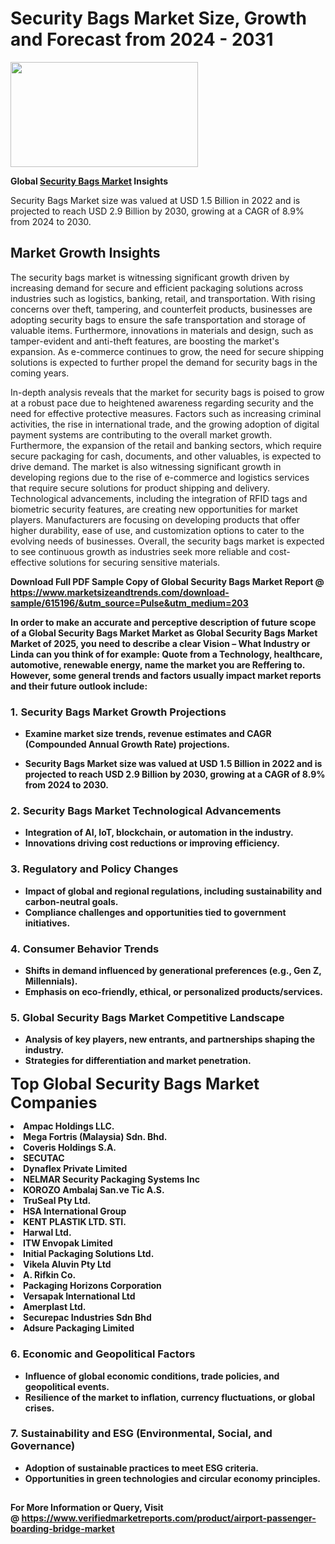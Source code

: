 <H1>Security Bags Market Size, Growth and Forecast from 2024 - 2031</H1><img class="aligncenter size-medium wp-image-584254" src="https://thirdeyenews.in/wp-content/uploads/2024/09/Global-Market-Research-300x168.jpeg" alt="" width="300" height="168" /><p><strong>Global&nbsp;<a href="https://www.marketsizeandtrends.com/download-sample/615196/&amp;utm_source=Pulse&amp;utm_medium=203">Security Bags Market</a> Insights</strong></p><p>Security Bags Market size was valued at USD 1.5 Billion in 2022 and is projected to reach USD 2.9 Billion by 2030, growing at a CAGR of 8.9% from 2024 to 2030.</p><p><h2>Market Growth Insights</h2> <p>The security bags market is witnessing significant growth driven by increasing demand for secure and efficient packaging solutions across industries such as logistics, banking, retail, and transportation. With rising concerns over theft, tampering, and counterfeit products, businesses are adopting security bags to ensure the safe transportation and storage of valuable items. Furthermore, innovations in materials and design, such as tamper-evident and anti-theft features, are boosting the market's expansion. As e-commerce continues to grow, the need for secure shipping solutions is expected to further propel the demand for security bags in the coming years.</p> <p><strong></strong></p> <p>In-depth analysis reveals that the market for security bags is poised to grow at a robust pace due to heightened awareness regarding security and the need for effective protective measures. Factors such as increasing criminal activities, the rise in international trade, and the growing adoption of digital payment systems are contributing to the overall market growth. Furthermore, the expansion of the retail and banking sectors, which require secure packaging for cash, documents, and other valuables, is expected to drive demand. The market is also witnessing significant growth in developing regions due to the rise of e-commerce and logistics services that require secure solutions for product shipping and delivery. Technological advancements, including the integration of RFID tags and biometric security features, are creating new opportunities for market players. Manufacturers are focusing on developing products that offer higher durability, ease of use, and customization options to cater to the evolving needs of businesses. Overall, the security bags market is expected to see continuous growth as industries seek more reliable and cost-effective solutions for securing sensitive materials.</p> <p><strong></p><p><span class=""><strong>Download Full PDF Sample Copy of Global Security Bags Market Report</strong> @ <a href="https://www.marketsizeandtrends.com/download-sample/615196/&amp;utm_source=Pulse&amp;utm_medium=203" target="_blank">https://www.marketsizeandtrends.com/download-sample/615196/&amp;utm_source=Pulse&amp;utm_medium=203</a></span></p><p>In order to make an accurate and perceptive description of future scope of a Global&nbsp;Security Bags Market Market as Global&nbsp;Security Bags Market Market of 2025, you need to describe a clear Vision &ndash; What Industry or Linda can you think of for example: Quote from a Technology, healthcare, automotive, renewable energy, name the market you are Reffering to. However, some general trends and factors usually impact market reports and their future outlook include:</p><h3>1.&nbsp;<strong>Security Bags Market Growth Projections</strong></h3><ul><li>Examine market size trends, revenue estimates and CAGR (Compounded Annual Growth Rate) projections.</li><li><p>Security Bags Market size was valued at USD 1.5 Billion in 2022 and is projected to reach USD 2.9 Billion by 2030, growing at a CAGR of 8.9% from 2024 to 2030.</p></li></ul><h3>2.&nbsp;<strong>Security Bags Market Technological Advancements</strong></h3><ul><li>Integration of AI, IoT, blockchain, or automation in the industry.</li><li>Innovations driving cost reductions or improving efficiency.</li></ul><h3>3.&nbsp;<strong>Regulatory and Policy Changes</strong></h3><ul><li>Impact of global and regional regulations, including sustainability and carbon-neutral goals.</li><li>Compliance challenges and opportunities tied to government initiatives.</li></ul><h3>4.&nbsp;<strong>Consumer Behavior Trends</strong></h3><ul><li>Shifts in demand influenced by generational preferences (e.g., Gen Z, Millennials).</li><li>Emphasis on eco-friendly, ethical, or personalized products/services.</li></ul><h3>5.&nbsp;<strong>Global Security Bags Market Competitive Landscape</strong></h3><ul><li>Analysis of key players, new entrants, and partnerships shaping the industry.</li><li>Strategies for differentiation and market penetration.</li></ul><p data-pm-slice="1 1 []"><span style="color: inherit; font-family: inherit; font-size: 25px;">Top Global Security Bags Market Companies</span></p><div class="" data-test-id=""><p><li>Ampac Holdings LLC.</li><li> Mega Fortris (Malaysia) Sdn. Bhd.</li><li> Coveris Holdings S.A.</li><li> SECUTAC</li><li> Dynaflex Private Limited</li><li> NELMAR Security Packaging Systems Inc</li><li> KOROZO Ambalaj San.ve Tic A.S.</li><li> TruSeal Pty Ltd.</li><li> HSA International Group</li><li> KENT PLASTIK LTD. STI.</li><li> Harwal Ltd.</li><li> ITW Envopak Limited</li><li> Initial Packaging Solutions Ltd.</li><li> Vikela Aluvin Pty Ltd</li><li> A. Rifkin Co.</li><li> Packaging Horizons Corporation</li><li> Versapak International Ltd</li><li> Amerplast Ltd.</li><li> Securepac Industries Sdn Bhd</li><li> Adsure Packaging Limited</li></p></div><h3>6.&nbsp;<strong>Economic and Geopolitical Factors</strong></h3><ul><li>Influence of global economic conditions, trade policies, and geopolitical events.</li><li>Resilience of the market to inflation, currency fluctuations, or global crises.</li></ul><h3>7.&nbsp;<strong>Sustainability and ESG (Environmental, Social, and Governance)</strong></h3><ul><li>Adoption of sustainable practices to meet ESG criteria.</li><li>Opportunities in green technologies and circular economy principles.</li></ul><h2><strong style="font-size: 14px;">For More Information or Query, Visit @&nbsp;</strong><a style="background-color: #ffffff; font-size: 14px;" href="https://www.marketsizeandtrends.com/report/security-bags-market/" target="_blank">https://www.verifiedmarketreports.com/product/airport-passenger-boarding-bridge-market</a></h2>
